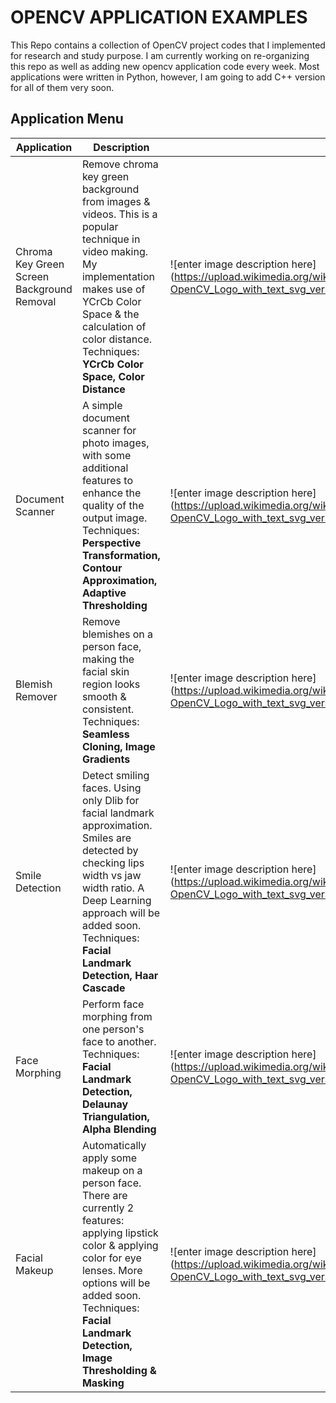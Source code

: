# OPENCV APPLICATION EXAMPLES

This Repo contains a collection of OpenCV project codes that I implemented for research and study purpose. I am currently working on re-organizing this repo as well as adding new opencv application code every week. Most applications were written in Python, however, I am going to add C++ version for all of them very soon.

## Application Menu

| Application  | Description           | Demo        |
|---------------|--------------------------|-------------|
| Chroma Key Green Screen <br/> Background Removal | Remove chroma key green background from images & videos. This is a popular technique in video making. My implementation makes use of YCrCb Color Space & the calculation of color distance.<br/> Techniques: **YCrCb Color Space, Color Distance** | ![enter image description here](https://upload.wikimedia.org/wikipedia/commons/thumb/3/32/OpenCV_Logo_with_text_svg_version.svg/1200px-OpenCV_Logo_with_text_svg_version.svg.png =250x250) |
| Document Scanner | A simple document scanner for photo images, with some additional features to enhance the quality of the output image.<br />Techniques: **Perspective Transformation, Contour Approximation, Adaptive Thresholding**  | ![enter image description here](https://upload.wikimedia.org/wikipedia/commons/thumb/3/32/OpenCV_Logo_with_text_svg_version.svg/1200px-OpenCV_Logo_with_text_svg_version.svg.png =250x250) |
| Blemish Remover  | Remove blemishes on a person face, making the facial skin region looks smooth & consistent.<br />Techniques: **Seamless Cloning, Image Gradients** | ![enter image description here](https://upload.wikimedia.org/wikipedia/commons/thumb/3/32/OpenCV_Logo_with_text_svg_version.svg/1200px-OpenCV_Logo_with_text_svg_version.svg.png =250x250) |
| Smile Detection | Detect smiling faces. Using only Dlib for facial landmark approximation. Smiles are detected by checking lips width vs jaw width ratio. A Deep Learning approach will be added soon.<br />Techniques: **Facial Landmark Detection, Haar Cascade** | ![enter image description here](https://upload.wikimedia.org/wikipedia/commons/thumb/3/32/OpenCV_Logo_with_text_svg_version.svg/1200px-OpenCV_Logo_with_text_svg_version.svg.png =250x250) |
| Face Morphing | Perform face morphing from one person's face to another.<br />Techniques: **Facial Landmark Detection, Delaunay Triangulation, Alpha Blending** | ![enter image description here](https://upload.wikimedia.org/wikipedia/commons/thumb/3/32/OpenCV_Logo_with_text_svg_version.svg/1200px-OpenCV_Logo_with_text_svg_version.svg.png =250x250) |
| Facial Makeup | Automatically apply some makeup on a person face. There are currently 2 features: applying lipstick color & applying color for eye lenses. More options will be added soon.<br />Techniques: **Facial Landmark Detection, Image Thresholding & Masking** | ![enter image description here](https://upload.wikimedia.org/wikipedia/commons/thumb/3/32/OpenCV_Logo_with_text_svg_version.svg/1200px-OpenCV_Logo_with_text_svg_version.svg.png =250x250) |


